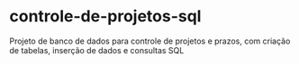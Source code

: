 # controle-de-projetos-sql
Projeto de banco de dados para controle de projetos e prazos, com criação de tabelas, inserção de dados e consultas SQL
